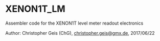 # XENON1T_LM
Assembler code for the XENON1T level meter readout electronics

Author: Christopher Geis (ChG), christopher.geis@gmx.de,  2017/06/22

